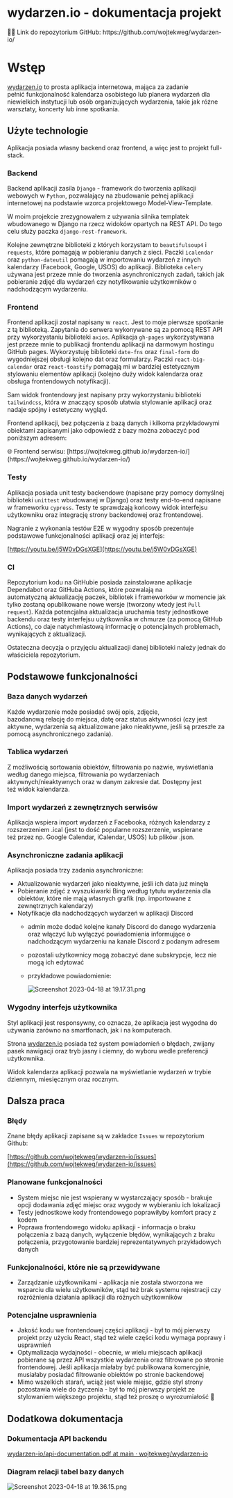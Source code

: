 # wydarzen.io - dokumentacja projekt

<aside>
🧑‍💻 Link do repozytorium GitHub: https://github.com/wojtekweg/wydarzen-io/

</aside>

# Wstęp

[wydarzen.io](http://wydarzen.io) to prosta aplikacja internetowa, mająca za zadanie pełnić funkcjonalność kalendarza osobistego lub planera wydarzeń dla niewielkich instytucji lub osób organizujących wydarzenia, takie jak różne warsztaty, koncerty lub inne spotkania.

## Użyte technologie

Aplikacja posiada własny backend oraz frontend, a więc jest to projekt full-stack.

### Backend

Backend aplikacji zasila `Django` - framework do tworzenia aplikacji webowych w `Python`, pozwalający na zbudowanie pełnej aplikacji internetowej na podstawie wzorca projektowego Model-View-Template. 

W moim projekcie zrezygnowałem z używania silnika templatek wbudowanego w Django na rzecz widoków opartych na REST API. Do tego celu służy paczka `django-rest-framework`. 

Kolejne zewnętrzne biblioteki z których korzystam to `beautifulsoup4` i `requests`, które pomagają w pobieraniu danych z sieci. Paczki `icalendar` oraz `python-dateutil` pomagają w importowaniu wydarzeń z innych kalendarzy (Facebook, Google, USOS) do aplikacji. Biblioteka `celery` używana jest przeze mnie do tworzenia asynchronicznych zadań, takich jak pobieranie zdjęć dla wydarzeń czy notyfikowanie użytkowników o nadchodzącym wydarzeniu.

### Frontend

Frontend aplikacji został napisany w `react`. Jest to moje pierwsze spotkanie z tą biblioteką. Zapytania do serwera wykonywane są za pomocą REST API przy wykorzystaniu biblioteki `axios`. Aplikacja `gh-pages` wykorzystywana jest przeze mnie to publikacji frontendu aplikacji na darmowym hostingu GitHub pages. Wykorzystuję biblioteki `date-fns` oraz `final-form` do wygodniejszej obsługi kolejno dat oraz formularzy. Paczki `react-big-calendar` oraz `react-toastify` pomagają mi w bardziej estetycznym stylowaniu elementów aplikacji (kolejno duży widok kalendarza oraz obsługa frontendowych notyfikacji). 

Sam widok frontendowy jest napisany przy wykorzystaniu biblioteki `tailwindcss`, która w znaczący sposób ułatwia stylowanie aplikacji oraz nadaje spójny i estetyczny wygląd.

Frontend aplikacji, bez połączenia z bazą danych i kilkoma przykładowymi obiektami zapisanymi jako odpowiedź z bazy można zobaczyć pod poniższym adresem:

<aside>
🌐 Frontend serwisu: [https://wojtekweg.github.io/wydarzen-io/](https://wojtekweg.github.io/wydarzen-io/)

</aside>

### Testy

Aplikacja posiada unit testy backendowe (napisane przy pomocy domyślnej biblioteki `unittest` wbudowanej w Django) oraz testy end-to-end napisane w frameworku `cypress`. Testy te sprawdzają końcowy widok interfejsu użytkowniku oraz integrację strony backendowej oraz frontendowej. 

Nagranie z wykonania testów E2E w wygodny sposób prezentuje podstawowe funkcjonalności aplikacji oraz jej interfejs:

[https://youtu.be/j5W0vDGsXGE](https://youtu.be/j5W0vDGsXGE)

### CI

Repozytorium kodu na GitHubie posiada zainstalowane aplikacje Dependabot oraz GitHuba Actions, które pozwalają na automatyczną aktualizację paczek, bibliotek i frameworków w momencie jak tylko zostaną opublikowane nowe wersje (tworzony wtedy jest `Pull request`). Każda potencjalna aktualizacja uruchamia testy jednostkowe backendu oraz testy interfejsu użytkownika w chmurze (za pomocą GitHub Actions), co daje natychmiastową informację o potencjalnych problemach, wynikających z aktualizacji.

Ostateczna decyzja o przyjęciu aktualizacji danej biblioteki należy jednak do właściciela repozytorium. 

## Podstawowe funkcjonalności

### Baza danych wydarzeń

Każde wydarzenie może posiadać swój opis, zdjęcie, bazodanową relację do miejsca, datę oraz status aktywności (czy jest aktywne, wydarzenia są aktualizowane jako nieaktywne, jeśli są przeszłe za pomocą asynchronicznego zadania).

### Tablica wydarzeń

Z możliwością sortowania obiektów, filtrowania po nazwie, wyświetlania według danego miejsca, filtrowania po wydarzeniach aktywnych/nieaktywnych oraz w danym zakresie dat. Dostępny jest też widok kalendarza.

### Import wydarzeń z zewnętrznych serwisów

Aplikacja wspiera import wydarzeń z Facebooka, różnych kalendarzy z rozszerzeniem .ical (jest to dość popularne rozszerzenie, wspierane też przez np. Google Calendar, iCalendar, USOS) lub plików .json. 

### Asynchroniczne zadania aplikacji

Aplikacja posiada trzy zadania asynchroniczne: 

- Aktualizowanie wydarzeń jako nieaktywne, jeśli ich data już minęła
- Pobieranie zdjęć z wyszukiwarki Bing według tytułu wydarzenia dla obiektów, które nie mają własnych grafik (np. importowane z zewnętrznych kalendarzy)
- Notyfikacje dla nadchodzących wydarzeń w aplikacji Discord
    - admin może dodać kolejne kanały Discord do danego wydarzenia oraz włączyć lub wyłączyć powiadomienia informujące o nadchodzącym wydarzeniu na kanale Discord z podanym adresem
    - pozostali użytkownicy mogą zobaczyć dane subskrypcje, lecz nie mogą ich edytować
    - przykładowe powiadomienie:
        
        ![Screenshot 2023-04-18 at 19.17.31.png](wydarzen%20io%20-%20dokumentacja%20projekt%20f740320de3a340548d87272c833dbc88/Screenshot_2023-04-18_at_19.17.31.png)
        

### Wygodny interfejs użytkownika

Styl aplikacji jest responsywny, co oznacza, że aplikacja jest wygodna do używania zarówno na smartfonach, jak i na komputerach. 

Strona [wydarzen.io](http://wydarzen.io) posiada też system powiadomień o błędach, zwijany pasek nawigacji oraz tryb jasny i ciemny, do wyboru wedle preferencji użytkownika.

Widok kalendarza aplikacji pozwala na wyświetlanie wydarzeń w trybie dziennym, miesięcznym oraz rocznym.

## Dalsza praca

### Błędy

Znane błędy aplikacji zapisane są w zakładce `Issues` w repozytorium Github: 

[https://github.com/wojtekweg/wydarzen-io/issues](https://github.com/wojtekweg/wydarzen-io/issues)

### Planowane funkcjonalności

- System miejsc nie jest wspierany w wystarczający sposób - brakuje opcji dodawania zdjęć miejsc oraz wygody w wybieraniu ich lokalizacji
- Testy jednostkowe kody frontendowego poprawiłyby komfort pracy z kodem
- Poprawa frontendowego widoku aplikacji - informacja o braku połączenia z bazą danych, wyłączenie błędów, wynikających z braku połączenia, przygotowanie bardziej reprezentatywnych przykładowych danych

### Funkcjonalności, które nie są przewidywane

- Zarządzanie użytkownikami - aplikacja nie została stworzona we wsparciu dla wielu użytkowników, stąd też brak systemu rejestracji czy rozróżnienia działania aplikacji dla różnych użytkowników

### Potencjalne usprawnienia

- Jakość kodu we frontendowej części aplikacji - był to mój pierwszy projekt przy użyciu React, stąd też wiele części kodu wymaga poprawy i usprawnień
- Optymalizacja wydajności - obecnie, w wielu miejscach aplikacji pobierane są przez API wszystkie wydarzenia oraz filtrowane po stronie frontendowej. Jeśli aplikacja miałaby być publikowana komercyjnie, musiałaby posiadać filtrowanie obiektów po stronie backendowej
- Mimo wszelkich starań, wciąż jest wiele miejsc, gdzie styl strony pozostawia wiele do życzenia - był to mój pierwszy projekt ze stylowaniem większego projektu, stąd też proszę o wyrozumiałość 🙂

## Dodatkowa dokumentacja

### Dokumentacja API backendu

[wydarzen-io/api-documentation.pdf at main · wojtekweg/wydarzen-io](https://github.com/wojtekweg/wydarzen-io/blob/main/docs/api-documentation.pdf)

### Diagram relacji tabel bazy danych

![Screenshot 2023-04-18 at 19.36.15.png](wydarzen%20io%20-%20dokumentacja%20projekt%20f740320de3a340548d87272c833dbc88/Screenshot_2023-04-18_at_19.36.15.png)